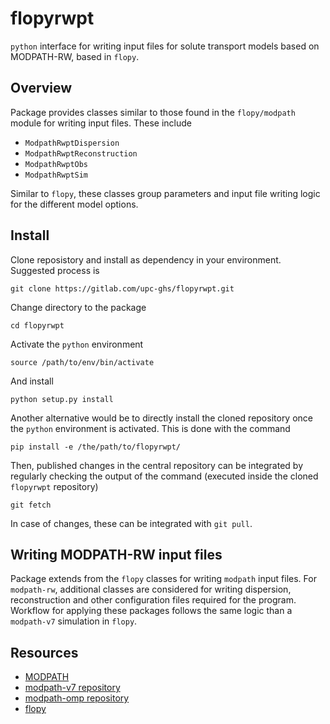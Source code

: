 # flopyrwpt
`python` interface for writing input files for solute transport models based on MODPATH-RW, based in `flopy`.

## Overview
Package provides classes similar to those found in the `flopy/modpath` module for writing input files. These include
    
* `ModpathRwptDispersion`
* `ModpathRwptReconstruction`
* `ModpathRwptObs`
* `ModpathRwptSim`

Similar to `flopy`, these classes group parameters and input file writing logic for the different model options.

## Install

Clone reposistory and install as dependency in your environment. Suggested process is 

```
git clone https://gitlab.com/upc-ghs/flopyrwpt.git
```

Change directory to the package

```
cd flopyrwpt
```

Activate the `python` environment

```
source /path/to/env/bin/activate
```

And install

```
python setup.py install
```

Another alternative would be to directly install the cloned repository once the `python` environment is activated. This is done with the command

```
pip install -e /the/path/to/flopyrwpt/
```

Then, published changes in the central repository can be integrated by regularly checking the output of the command (executed inside the cloned `flopyrwpt` repository)

```
git fetch 
```

In case of changes, these can be integrated with `git pull`.


## Writing MODPATH-RW input files
Package extends from the `flopy` classes for writing `modpath` input files. For `modpath-rw`, additional classes are considered for writing dispersion, reconstruction and other configuration files required for the program. Workflow for applying these packages follows the same logic than a `modpath-v7` simulation in `flopy`. 



## Resources

* [MODPATH](https://www.usgs.gov/software/modpath-particle-tracking-model-modflow)
* [modpath-v7 repository](https://github.com/MODFLOW-USGS/modpath-v7)
* [modpath-omp repository](https://github.com/MARSoluT/modpath-omp)
* [flopy](https://github.com/modflowpy/flopy)
